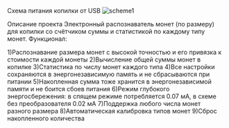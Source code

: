 ﻿Схема питания копилки от USB
![scheme1](https://user-images.githubusercontent.com/70974259/119266800-dda62680-bbf4-11eb-8db4-04f16a3c2d17.jpg)

Описание проекта
Электронный распознаватель монет (по размеру) для копилки со счётчиком суммы и статистикой по каждому типу монет.
Функционал:

1)Распознавание размера монет с высокой точностью и его привязка к стоимости каждой монеты
2)Вычисление общей суммы монет в копилке
3)Статистика по числу монет каждого типа
4)Все настройки сохраняются в энергонезависимую память и не сбрасываются при питании
5)Накопленная сумма тоже хранится в энергонезависимой памяти и не боится сбоев питания
6)Режим глубокого энергосбережения: в спящем режиме потребляется 0.07 мА, в схеме без преобразователя 0.02 мА
7)Поддержка любого числа монет разного размера
8)Автоматическая калибровка типов монет
9)Сброс накопленного количества
